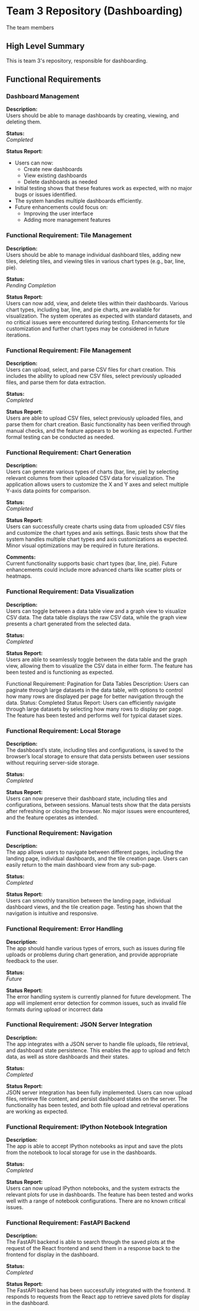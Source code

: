 # Team 3 Repository (Dashboarding)

The team members

## High Level Summary

This is team 3\'s repository, responsible for dashboarding.

## Functional Requirements

### Dashboard Management

**Description:**  
Users should be able to manage dashboards by creating, viewing, and deleting them.

**Status:**  
*Completed*

**Status Report:**  

- Users can now:
  - Create new dashboards
  - View existing dashboards
  - Delete dashboards as needed
- Initial testing shows that these features work as expected, with no major bugs or issues identified.
- The system handles multiple dashboards efficiently.
- Future enhancements could focus on:
  - Improving the user interface
  - Adding more management features

### Functional Requirement: Tile Management

**Description:**  
Users should be able to manage individual dashboard tiles, adding new tiles, deleting tiles, and viewing tiles in various chart types (e.g., bar, line, pie).

**Status:**  
*Pending Completion*

**Status Report:**  
Users can now add, view, and delete tiles within their dashboards. Various chart types, including bar, line, and pie charts, are available for visualization. The system operates as expected with standard datasets, and no critical issues were encountered during testing. Enhancements for tile customization and further chart types may be considered in future iterations.

### Functional Requirement: File Management

**Description:**  
Users can upload, select, and parse CSV files for chart creation. This includes the ability to upload new CSV files, select previously uploaded files, and parse them for data extraction.

**Status:**  
*Completed*

**Status Report:**  
Users are able to upload CSV files, select previously uploaded files, and parse them for chart creation. Basic functionality has been verified through manual checks, and the feature appears to be working as expected. Further formal testing can be conducted as needed.

### Functional Requirement: Chart Generation

**Description:**  
Users can generate various types of charts (bar, line, pie) by selecting relevant columns from their uploaded CSV data for visualization. The application allows users to customize the X and Y axes and select multiple Y-axis data points for comparison.

**Status:**  
*Completed*

**Status Report:**  
Users can successfully create charts using data from uploaded CSV files and customize the chart types and axis settings. Basic tests show that the system handles multiple chart types and axis customizations as expected. Minor visual optimizations may be required in future iterations.

**Comments:**  
Current functionality supports basic chart types (bar, line, pie). Future enhancements could include more advanced charts like scatter plots or heatmaps.

### Functional Requirement: Data Visualization

**Description:**  
Users can toggle between a data table view and a graph view to visualize CSV data. The data table displays the raw CSV data, while the graph view presents a chart generated from the selected data.

**Status:**  
*Completed*

**Status Report:**  
Users are able to seamlessly toggle between the data table and the graph view, allowing them to visualize the CSV data in either form. The feature has been tested and is functioning as expected.

Functional Requirement: Pagination for Data Tables
Description: Users can paginate through large datasets in the data table, with options to control how many rows are displayed per page for better navigation through the data.
Status: Completed
Status Report: Users can efficiently navigate through large datasets by selecting how many rows to display per page. The feature has been tested and performs well for typical dataset sizes.

### Functional Requirement: Local Storage

**Description:**  
The dashboard’s state, including tiles and configurations, is saved to the browser’s local storage to ensure that data persists between user sessions without requiring server-side storage.

**Status:**  
*Completed*

**Status Report:**  
Users can now preserve their dashboard state, including tiles and configurations, between sessions. Manual tests show that the data persists after refreshing or closing the browser. No major issues were encountered, and the feature operates as intended.

### Functional Requirement: Navigation

**Description:**  
The app allows users to navigate between different pages, including the landing page, individual dashboards, and the tile creation page. Users can easily return to the main dashboard view from any sub-page.

**Status:**  
*Completed*

**Status Report:**  
Users can smoothly transition between the landing page, individual dashboard views, and the tile creation page. Testing has shown that the navigation is intuitive and responsive.

### Functional Requirement: Error Handling

**Description:**  
The app should handle various types of errors, such as issues during file uploads or problems during chart generation, and provide appropriate feedback to the user.

**Status:**  
*Future*

**Status Report:**  
The error handling system is currently planned for future development. The app will implement error detection for common issues, such as invalid file formats during upload or incorrect data

### Functional Requirement: JSON Server Integration

**Description:**  
The app integrates with a JSON server to handle file uploads, file retrieval, and dashboard state persistence. This enables the app to upload and fetch data, as well as store dashboards and their states.

**Status:**  
*Completed*

**Status Report:**  
JSON server integration has been fully implemented. Users can now upload files, retrieve file content, and persist dashboard states on the server. The functionality has been tested, and both file upload and retrieval operations are working as expected.

### Functional Requirement: IPython Notebook Integration

**Description:**  
The app is able to accept IPython notebooks as input and save the plots from the notebook to local storage for use in the dashboards.

**Status:**  
*Completed*

**Status Report:**  
Users can now upload IPython notebooks, and the system extracts the relevant plots for use in dashboards. The feature has been tested and works well with a range of notebook configurations. There are no known critical issues.

### Functional Requirement: FastAPI Backend

**Description:**  
The FastAPI backend is able to search through the saved plots at the request of the React frontend and send them in a response back to the frontend for display in the dashboard.

**Status:**  
*Completed*

**Status Report:**  
The FastAPI backend has been successfully integrated with the frontend. It responds to requests from the React app to retrieve saved plots for display in the dashboard.

